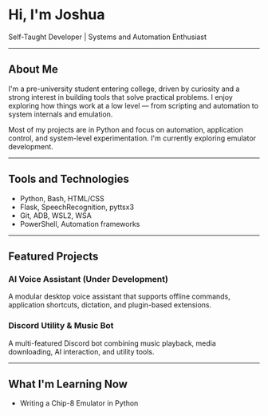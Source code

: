 # Hi, I'm Joshua

Self-Taught Developer | Systems and Automation Enthusiast

---

## About Me

I'm a pre-university student entering college, driven by curiosity and a strong interest in building tools that solve practical problems. I enjoy exploring how things work at a low level — from scripting and automation to system internals and emulation.

Most of my projects are in Python and focus on automation, application control, and system-level experimentation. I'm currently exploring emulator development.

---

## Tools and Technologies

- Python, Bash, HTML/CSS
- Flask, SpeechRecognition, pyttsx3
- Git, ADB, WSL2, WSA
- PowerShell, Automation frameworks

---

## Featured Projects

### AI Voice Assistant  (Under Development)
A modular desktop voice assistant that supports offline commands, application shortcuts, dictation, and plugin-based extensions.

### Discord Utility & Music Bot  
A multi-featured Discord bot combining music playback, media downloading, AI interaction, and utility tools.



---

## What I'm Learning Now

- Writing a Chip-8 Emulator in Python
